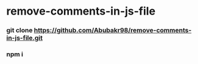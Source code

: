 # remove-comments-in-js-file
### git clone https://github.com/Abubakr98/remove-comments-in-js-file.git
### npm i
